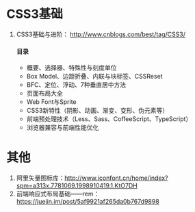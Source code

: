 # CSS3基础
1. CSS3基础与进阶： http://www.cnblogs.com/best/tag/CSS3/
    #### 目录
    * 概要、选择器、特殊性与刻度单位
    * Box Model、边距折叠、内联与块标签、CSSReset
    * BFC、定位、浮动、7种垂直居中方法
    * 页面布局大全
    * Web Font与Sprite
    * CSS3新特性（阴影、动画、渐变、变形、伪元素等）
    * 前端预处理技术（Less、Sass、CoffeeScript、TypeScript）
    * 浏览器兼容与前端性能优化



# 其他
1. 阿里矢量图标库：http://www.iconfont.cn/home/index?spm=a313x.7781069.1998910419.1.KtO7DH
2. 前端响应式布局基础——rem：https://juejin.im/post/5af9921af265da0b767d9898
